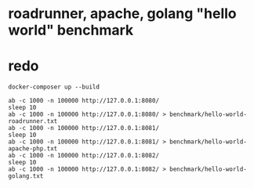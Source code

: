 # roadrunner, apache, golang "hello world" benchmark

# redo

```
docker-composer up --build
```

```
ab -c 1000 -n 100000 http://127.0.0.1:8080/
sleep 10
ab -c 1000 -n 100000 http://127.0.0.1:8080/ > benchmark/hello-world-roadrunner.txt
ab -c 1000 -n 100000 http://127.0.0.1:8081/
sleep 10
ab -c 1000 -n 100000 http://127.0.0.1:8081/ > benchmark/hello-world-apache-php.txt
ab -c 1000 -n 100000 http://127.0.0.1:8082/
sleep 10
ab -c 1000 -n 100000 http://127.0.0.1:8082/ > benchmark/hello-world-golang.txt
```
